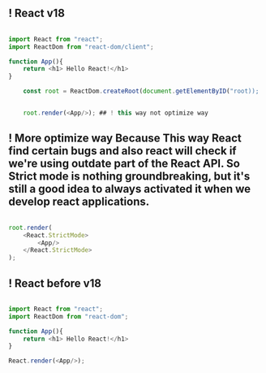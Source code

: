 ## ! React v18

```Javascript

import React from "react";
import ReactDom from "react-dom/client";

function App(){
    return <h1> Hello React!</h1>
}

    const root = ReactDom.createRoot(document.getElementByID("root));


    root.render(<App/>); ## ! this way not optimize way

```

## ! More optimize way Because This way React find certain bugs and also react will check if we're using outdate part of the React API. So Strict mode is nothing groundbreaking, but it's still a good idea to always activated it when we develop react applications.

```Javascript

root.render(
    <React.StrictMode>
        <App/>
    </React.StrictMode>
);

```

## ! React before v18

```Javascript

import React from "react";
import ReactDom from "react-dom";

function App(){
    return <h1> Hello React!</h1>
}

React.render(<App/>);

```
